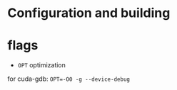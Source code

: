 # Configuration and building

# flags

* `OPT` optimization

for cuda-gdb: `OPT=-O0 -g --device-debug`

